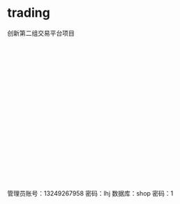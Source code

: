 # trading
创新第二组交易平台项目
####
![]()

####
![]()

####
![]()

####
![]()

####
![]()

####
![]()

####
![]()

####
![]()

####
![]()

####
![]()

####
![]()

####
![]()

####
![]()

####
![]()

####
![]()

####
![]()

####
![]()

管理员账号：13249267958 密码：lhj
数据库：shop 密码：1
